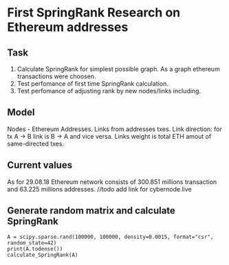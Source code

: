 # First SpringRank Research on Ethereum addresses

## Task

1. Calculate SpringRank for simplest possible graph. As a graph ethereum transactions were choosen.
2. Test perfomance of first time SpringRank calculation.
3. Test perfomance of adjusting rank by new nodes/links including.

## Model

Nodes - Ethereum Addresses. Links from addresses txes. Link direction: for tx A -> B link is B -> A and vice versa. Links weight is total ETH amout of same-directed txes.

## Current values

As for 29.08.18 Ethereum network  consists of 300.851 millions transaction and 63.225 millions addresses. //todo add link for cybernode.live


## Generate random matrix and calculate SpringRank
```
A = scipy.sparse.rand(100000, 100000, density=0.0015, format="csr", random_state=42)
print(A.todense())
calculate_SpringRank(A)
```